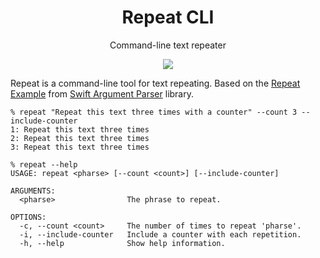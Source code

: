 <div align="center">
  <h1>Repeat CLI</h1>
  <p>Command-line text repeater</p>
  <img src="https://user-images.githubusercontent.com/72662383/209880649-900ae5b7-4cfb-4325-aacf-9a9706526b55.png">
</div>

Repeat is a command-line tool for text repeating. Based on the [Repeat Example](https://github.com/apple/swift-argument-parser/blob/doc-generation/Examples/repeat/Repeat.swift) from [Swift Argument Parser](https://github.com/apple/swift-argument-parser) library.

```
% repeat "Repeat this text three times with a counter" --count 3 --include-counter
1: Repeat this text three times
2: Repeat this text three times
3: Repeat this text three times
```

```
% repeat --help
USAGE: repeat <pharse> [--count <count>] [--include-counter]

ARGUMENTS:
  <pharse>                The phrase to repeat.

OPTIONS:
  -c, --count <count>     The number of times to repeat 'pharse'.
  -i, --include-counter   Include a counter with each repetition.
  -h, --help              Show help information.
```
